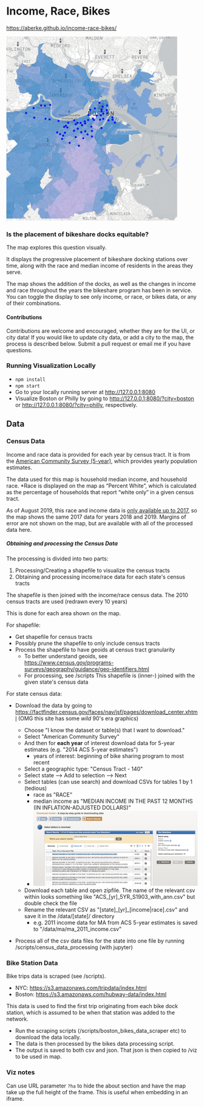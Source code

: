 # Income, Race, Bikes

https://aberke.github.io/income-race-bikes/

<img src="assets/boston-income-race.gif" alt="map preview" width="450"/>

### Is the placement of bikeshare docks equitable?

The map explores this question visually.

It displays the progressive placement of bikeshare docking stations over time, along with the race and median income of residents in the areas they serve.

The map shows the addition of the docks, as well as the changes in income and race throughout the years the bikeshare program has been in service.  You can toggle the display to see only income, or race, or bikes data, or any of their combinations.


#### Contributions

Contributions are welcome and encouraged, whether they are for the UI, or city data!  If you would like to update city data, or add a city to the map, the process is described below.  Submit a pull request or email me if you have questions.


### Running Visualization Locally

- `npm install`
- `npm start`
- Go to your locally running server at http://127.0.0.1:8080
- Visualize Boston or Philly by going to http://127.0.0.1:8080/?city=boston or http://127.0.0.1:8080/?city=philly, respectively.


## Data

### Census Data

Income and race data is provided for each year by census tract.  It is from the [American Community Survey (5-year)](https://www.census.gov/programs-surveys/acs/guidance/estimates.html), which provides yearly population estimates.

The data used for this map is household median income, and household race.
*Race is displayed on the map as “Percent White”, which is calculated as the percentage of households that report “white only” in a given census tract.

As of August 2019, this race and income data is [only available up to 2017](https://www.census.gov/programs-surveys/acs/news/data-releases/2018/release.html), so the map shows the same 2017 data for years 2018 and 2019.
Margins of error are not shown on the map, but are available with all of the processed data here.


##### Obtaining and processing the Census Data


The processing is divided into two parts:
1. Processing/Creating a shapefile to visualize the census tracts
2. Obtaining and processing income/race data for each state's census tracts

The shapefile is then joined with the income/race census data.
The 2010 census tracts are used (redrawn every 10 years)

This is done for each area shown on the map.

For shapefile:
- Get shapefile for census tracts
- Possibly prune the shapefile to only include census tracts
- Process the shapefile to have geoids at census tract granularity
	- To better understand geoids, see https://www.census.gov/programs-surveys/geography/guidance/geo-identifiers.html
	- For processing, see /scripts
This shapefile is (inner-) joined with the given state's census data


For state census data:
- Download the data by going to https://factfinder.census.gov/faces/nav/jsf/pages/download_center.xhtml (OMG this site has some *wild* 90's era graphics)
	- Choose "I know the dataset or table(s) that I want to download."
	- Select "American Community Survey"
	- And then for __each year__ of interest download data for 5-year estimates (e.g. "2014 ACS 5-year estimates")
		- years of interest: beginning of bike sharing program to most recent
	- Select a geographic type: "Census Tract - 140"
	- Select state --> Add to selection --> Next
	- Select tables (can use search) and download CSVs for tables 1 by 1 (tedious)
		- race as "RACE"
		- median income as "MEDIAN INCOME IN THE PAST 12 MONTHS (IN <year> INFLATION-ADJUSTED DOLLARS)"
		- <img src="./docs/using-factfinder-ma-income.png">
	- Download each table and open zipfile.  The name of the relevant csv within looks something like "ACS_[yr]_5YR_S1903_with_ann.csv" but double check the file
	- Rename the relevant CSV as "[state]\_[yr]\_[income|race].csv" and save it in the /data/[state]/ directory
		- e.g. 2011 income data for MA from ACS 5-year estimates is saved to "/data/ma/ma_2011_income.csv"

- Process all of the csv data files for the state into one file by running /scripts/census_data_processing (with jupyter)



### Bike Station Data


Bike trips data is scraped (see /scripts).
- NYC: https://s3.amazonaws.com/tripdata/index.html
- Boston: https://s3.amazonaws.com/hubway-data/index.html


This data is used to find the first trip originating from each bike dock station, which is assumed to be when that station was added to the network.

- Run the scraping scripts (/scripts/boston_bikes_data_scraper etc) to download the data locally.
- The data is then processed by the bikes data processing script.
- The output is saved to both csv and json.  That json is then copied to /viz to be used in map.


### Viz notes

Can use URL parameter `?ha` to hide the about section and have the map take up the full height of the frame.  This is useful when embedding in an iframe.
